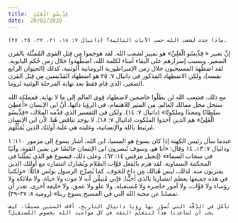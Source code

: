 ```yaml
---
title:  قِدِّيسُو الْعَلِيِّ
date:  20/02/2020
---
```


`ماذا حدث لشعب الله حسب الآيات التالية؟ (دانيال ٧: ١٨، ٢١، ٢٢، ٢٥، ٢٧).`

إنَّ تعبير « قِدِّيسُو الْعَلِيِّ» هو تمييز لشعب الله. لقد هوجموا مِن قِبَل القوى المُمثَّلة بالقرن الصغير. وبسبب إصرارهم على البقاء أمناء لكلمة الله، اضطُهِدوا خلال زمن حُكم البابوية. لقد اضطُهِدَ المسيحيون خلال زمن الإمبراطورية الرومانية الوثنية، كذلك (الحيوان الرابع نفسه)، ولكن الاضطهاد المذكور في دانيال ٧: ٢٥ هو اضطهاد القدّيسين مِن قِبَل القرن الصغير، الذي قام فقط بعد نهاية المرحلة الوثنية لروما.

مع ذلك، فشعب الله لن يظلّوا خاضعين لاضطهاد قِوى العالم إلى ما لا نهاية. فمملكة الله ستحل محل ممالك العالم. مِن المثير للاهتمام، في الرؤيا ذاتها، أنَّ ابن الإنسان «اُعطِيَ سلطانًا ومجدًا وملكوتًا» (دانيال ٧: ١٤). ولكن في التفسير الذي قدَّمه الملاك، «قِدِّيسُو الْعَلِيِّ» هم الذين أخذوا الملكوت (دانيال ٧: ١٨). لا يوجد تناقض هُنا. لأن ابن الإنسان مُرتبط بالله والإنسانية، وغلبته هي غلبة أولئك الذين يُمَثِّلُهم.

عندما سأل رئيس الكهنة إذا كان يسوع هو المسيا، ابن الله، أشار يسوع إلى مزمور ١١٠: ١ ودانيال ٧: ١٣، ١٤ وقال: «أنا هو. وسوف تُبصرون ابن الإنسان جالسًا عن يمين القوة، وآتيًا في سحاب السماء» (إنجيل مرقس ١٤: ٦٢). وعلى ذلك، فيسوع هو الذي يُمثِّلنا في المحكمة السماوية. لقد هزم بالفعل قوَّات الظلام ويُشارك انتصاره مع أولئك الذين يقتربون منه. لذلك، ليس هُنالك مِن داعٍ للخوف. كما يُصرِّح الرسول بولس قائلًا: «ولكننا في هذه جميعها يعظم انتصارنا بالذي أحبَّنا. فإني مُتيقِّن أنه لا موت ولا حياة، ولا ملائكة ولا رؤساء ولا قوَّات، ولا أمور حاضرة ولا مُستقبلة، ولا علو ولا عمق، ولا خليقة أخرى، تقدر أن تفصلنا عن محبة الله التي في المسيح يسوع ربنا» (رومية ٨: ٣٧-٣٩).

`تأمَّل في الدِّقَّة التي تُصوِّر بها رؤيا دانيال التاريخ، آلاف السنين مسبقًا. كيف يجب أن يُساعدنا هذا لنتعلَّم الثقة في كل مواعيد الله بخصوص المُستقبل؟`